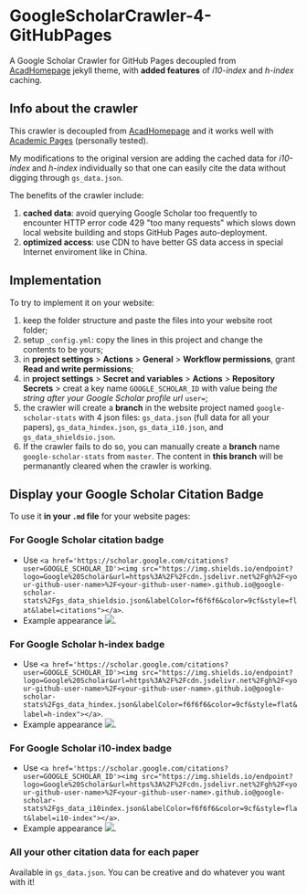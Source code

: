# GoogleScholarCrawler-4-GitHubPages

A Google Scholar Crawler for GitHub Pages decoupled from [AcadHomepage](https://github.com/RayeRen/acad-homepage.github.io) jekyll theme, with **added features** of *i10-index* and *h-index* caching.

## Info about the crawler

This crawler is decoupled from [AcadHomepage](https://github.com/RayeRen/acad-homepage.github.io) and it works well with [Academic Pages](https://github.com/academicpages/academicpages.github.io) (personally tested).

My modifications to the original version are adding the cached data for *i10-index* and *h-index* individually so that one can easily cite the data without digging through ```gs_data.json```.

The benefits of the crawler include:

1. **cached data**: avoid querying Google Scholar too frequently to encounter HTTP error code 429 "too many requests" which slows down local website building and stops GitHub Pages auto-deployment.
2. **optimized access**: use CDN to have better GS data access in special Internet enviroment like in China.

## Implementation

To try to implement it on your website:

1. keep the folder structure and paste the files into your website root folder;
2. setup ```_config.yml```: copy the lines in this project and change the contents to be yours;
3. in **project settings** > **Actions** > **General** > **Workflow permissions**, grant **Read and write permissions**;
4. in **project settings** > **Secret and variables** > **Actions** > **Repository Secrets** > creat a key name ```GOOGLE_SCHOLAR_ID``` with value being *the string after your Google Scholar profile url* ```user=```;
5. the crawler will create a **branch** in the website project named ```google-scholar-stats``` with 4 json files: ```gs_data.json``` (full data for all your papers), ```gs_data_hindex.json```, ```gs_data_i10.json```, and ```gs_data_shieldsio.json```. 
6. If the crawler fails to do so, you can manually create a **branch** name ```google-scholar-stats``` from ```master```. The content in **this branch** will be permanantly cleared when the crawler is working.

## Display your Google Scholar Citation Badge

To use it **in your ```.md``` file** for your website pages:

### For **Google Scholar citation badge** 

- Use ```<a href='https://scholar.google.com/citations?user=GOOGLE_SCHOLAR_ID'><img src="https://img.shields.io/endpoint?logo=Google%20Scholar&url=https%3A%2F%2Fcdn.jsdelivr.net%2Fgh%2F<your-github-user-name>%2F<your-github-user-name>.github.io@google-scholar-stats%2Fgs_data_shieldsio.json&labelColor=f6f6f6&color=9cf&style=flat&label=citations"></a>```.
- Example appearance <a href='https://scholar.google.com/citations?user=D2n8tswAAAAAJ'><img src="https://img.shields.io/endpoint?logo=Google%20Scholar&url=https%3A%2F%2Fcdn.jsdelivr.net%2Fgh%2Fjiaye-wu%2FGoogleScholarCrawler-4-GitHubPages@google-scholar-stats%2Fgs_data_shieldsio.json&labelColor=f6f6f6&color=9cf&style=flat&label=citations"></a>.

### For **Google Scholar h-index badge** 

- Use ```<a href='https://scholar.google.com/citations?user=GOOGLE_SCHOLAR_ID'><img src="https://img.shields.io/endpoint?logo=Google%20Scholar&url=https%3A%2F%2Fcdn.jsdelivr.net%2Fgh%2F<your-github-user-name>%2F<your-github-user-name>.github.io@google-scholar-stats%2Fgs_data_hindex.json&labelColor=f6f6f6&color=9cf&style=flat&label=h-index"></a>```.
- Example appearance <a href='https://scholar.google.com/citations?user=D2n8tswAAAAAJ'><img src="https://img.shields.io/endpoint?logo=Google%20Scholar&url=https%3A%2F%2Fcdn.jsdelivr.net%2Fgh%2Fjiaye-wu%2FGoogleScholarCrawler-4-GitHubPages@google-scholar-stats%2Fgs_data_hindex.json&labelColor=f6f6f6&color=9cf&style=flat&label=h-index"></a>.

### For **Google Scholar i10-index badge** 

- Use ```<a href='https://scholar.google.com/citations?user=GOOGLE_SCHOLAR_ID'><img src="https://img.shields.io/endpoint?logo=Google%20Scholar&url=https%3A%2F%2Fcdn.jsdelivr.net%2Fgh%2F<your-github-user-name>%2F<your-github-user-name>.github.io@google-scholar-stats%2Fgs_data_i10index.json&labelColor=f6f6f6&color=9cf&style=flat&label=i10-index"></a>```.
- Example appearance <a href='https://scholar.google.com/citations?user=D2n8tswAAAAAJ'><img src="https://img.shields.io/endpoint?logo=Google%20Scholar&url=https%3A%2F%2Fcdn.jsdelivr.net%2Fgh%2Fjiaye-wu%2FGoogleScholarCrawler-4-GitHubPages@google-scholar-stats%2Fgs_data_i10.json&labelColor=f6f6f6&color=9cf&style=flat&label=i10-index"></a>.

### All your other citation data for each paper

Available in ```gs_data.json```. You can be creative and do whatever you want with it!

